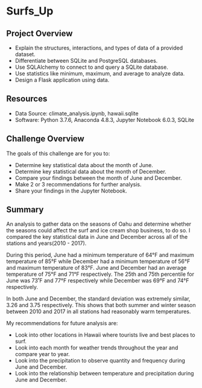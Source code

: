 # Surfs_Up

## Project Overview
  * Explain the structures, interactions, and types of data of a provided dataset.
  * Differentiate between SQLite and PostgreSQL databases.
  * Use SQLAlchemy to connect to and query a SQLite database.
  * Use statistics like minimum, maximum, and average to analyze data.
  * Design a Flask application using data.

## Resources
  * Data Source: climate_analysis.ipynb, hawaii.sqlite
  * Software: Python 3.7.6, Anaconda 4.8.3, Jupyter Notebook 6.0.3, SQLite

## Challenge Overview
The goals of this challenge are for you to:
  * Determine key statistical data about the month of June.
  * Determine key statistical data about the month of December.
  * Compare your findings between the month of June and December.
  * Make 2 or 3 recommendations for further analysis.
  * Share your findings in the Jupyter Notebook.
  
## Summary

An analysis to gather data on the seasons of Oahu and determine whether the seasons could affect the surf and ice cream shop business, to do so. I compared the key statistical data in June and December across all of the stations and years(2010 - 2017).

During this period, June had a minimum temperature of 64°F and maximum temperature of 85°F while December had a minimum temperature of 56°F and maximum temperature of 83°F. June and December had an average temperature of 75°F and 71°F respectively. The 25th and 75th percentile for June was 73˚F and 77°F respectively while December was 69°F and 74°F respectively.

In both June and December, the standard deviation was extremely similar, 3.26 and 3.75 respectively. This shows that both summer and winter season between 2010 and 2017 in all stations had reasonably warm temperatures.

My recommendations for future analysis are:

  * Look into other locations in Hawaii where tourists live and best places to surf.
  * Look into each month for weather trends throughout the year and compare year to year.
  * Look into the precipitation to observe quantity and frequency during June and December.
  * Look into the relationship between temperature and precipitation during June and December.

